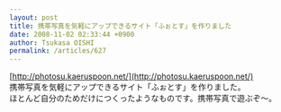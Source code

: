 ```yaml
---
layout: post
title: 携帯写真を気軽にアップできるサイト「ふぉとす」を作りました
date: 2008-11-02 02:33:44 +0900
author: Tsukasa OISHI
permalink: /articles/627
---
```



[http://photosu.kaeruspoon.net/](http://photosu.kaeruspoon.net/)  
携帯写真を気軽にアップできるサイト「ふぉとす」を作りました。  
ほとんど自分のためだけにつくったようなものです。携帯写真で遊ぶぞ～。  

